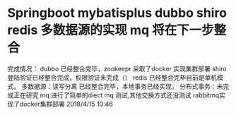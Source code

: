 # Springboot mybatisplus dubbo shiro redis 多数据源的实现  mq 将在下一步整合
完成情况：
    dubbo 已经整合完毕，zookeepr 采取了docker 实现集群部署
    shiro 登陆验证已经整合完成，权限验证未完成（）
    redis 已经整合完毕目前是单机模式。
    多数据源：读写分离 已经整合完毕，本地事务已经实现。
    分布式事务：未完成正在研究
    mq:进行了简单的diect mq 测试,其他交换方式还没测试 rabbitmq实现了docker集群部署  2018/4/15 10:46
    
    
